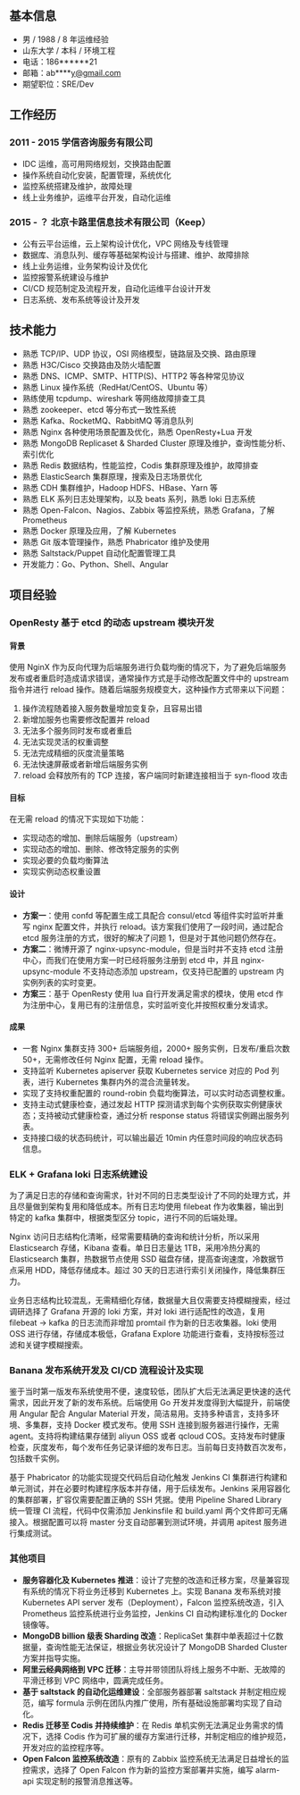 
## 基本信息

- 男 / 1988 / 8 年运维经验
- 山东大学 / 本科 / 环境工程
- 电话：186******21
- 邮箱：ab****y@gmail.com
- 期望职位：SRE/Dev

## 工作经历

### 2011 - 2015 学信咨询服务有限公司

- IDC 运维，高可用网络规划，交换路由配置
- 操作系统自动化安装，配置管理，系统优化
- 监控系统搭建及维护，故障处理
- 线上业务维护，运维平台开发，自动化运维

### 2015 - ？ 北京卡路里信息技术有限公司（Keep）

- 公有云平台运维，云上架构设计优化，VPC 网络及专线管理
- 数据库、消息队列、缓存等基础架构设计与搭建、维护、故障排除
- 线上业务运维，业务架构设计及优化
- 监控报警系统建设与维护
- CI/CD 规范制定及流程开发，自动化运维平台设计开发
- 日志系统、发布系统等设计及开发

## 技术能力

- 熟悉 TCP/IP、UDP 协议，OSI 网络模型，链路层及交换、路由原理
- 熟悉 H3C/Cisco 交换路由及防火墙配置
- 熟悉 DNS、ICMP、SMTP、HTTP(S)、HTTP2 等各种常见协议
- 熟悉 Linux 操作系统（RedHat/CentOS、Ubuntu 等）
- 熟练使用 tcpdump、wireshark 等网络故障排查工具
- 熟悉 zookeeper、etcd 等分布式一致性系统
- 熟悉 Kafka、RocketMQ、RabbitMQ 等消息队列
- 熟悉 Nginx 各种使用场景配置及优化，熟悉 OpenResty+Lua 开发
- 熟悉 MongoDB Replicaset & Sharded Cluster 原理及维护，查询性能分析、索引优化
- 熟悉 Redis 数据结构，性能监控，Codis 集群原理及维护，故障排查
- 熟悉 ElasticSearch 集群原理，搜索及日志场景优化
- 熟悉 CDH 集群维护，Hadoop HDFS、HBase、Yarn 等
- 熟悉 ELK 系列日志处理架构，以及 beats 系列，熟悉 loki 日志系统
- 熟悉 Open-Falcon、Nagios、Zabbix 等监控系统，熟悉 Grafana，了解 Prometheus
- 熟悉 Docker 原理及应用，了解 Kubernetes
- 熟悉 Git 版本管理操作，熟悉 Phabricator 维护及使用
- 熟悉 Saltstack/Puppet 自动化配置管理工具
- 开发能力：Go、Python、Shell、Angular

## 项目经验

### **OpenResty 基于 etcd 的动态 upstream 模块开发**

#### 背景

使用 NginX 作为反向代理为后端服务进行负载均衡的情况下，为了避免后端服务发布或者重启时造成请求错误，通常操作方式是手动修改配置文件中的 upstream 指令并进行 reload 操作。随着后端服务规模变大，这种操作方式带来以下问题：

1. 操作流程随着接入服务数量增加变复杂，且容易出错
1. 新增加服务也需要修改配置并 reload
1. 无法多个服务同时发布或者重启
1. 无法实现灵活的权重调整
1. 无法完成精细的灰度流量策略
1. 无法快速屏蔽或者新增后端服务实例
1. reload 会释放所有的 TCP 连接，客户端同时新建连接相当于 syn-flood 攻击

#### 目标

在无需 reload 的情况下实现如下功能：

- 实现动态的增加、删除后端服务（upstream）
- 实现动态的增加、删除、修改特定服务的实例
- 实现必要的负载均衡算法
- 实现实例动态权重设置

#### 设计

- **方案一**：使用 confd 等配置生成工具配合 consul/etcd 等组件实时监听并重写 nginx 配置文件，并执行 reload。该方案我们使用了一段时间，通过配合 etcd 服务注册的方式，很好的解决了问题 1，但是对于其他问题仍然存在。
- **方案二**：微博开源了 nginx-upsync-module，但是当时并不支持 etcd 注册中心，而我们在使用方案一时已经将服务注册到 etcd 中，并且 nginx-upsync-module 不支持动态添加 upstream，仅支持已配置的 upstream 内实例列表的实时变更。
- **方案三**：基于 OpenResty 使用 lua 自行开发满足需求的模块，使用 etcd 作为注册中心，复用已有的注册信息，实时监听变化并按照权重分发请求。

#### 成果

- 一套 Nginx 集群支持 300+ 后端服务组，2000+ 服务实例，日发布/重启次数 50+，无需修改任何 Nginx 配置，无需 reload 操作。
- 支持监听 Kubernetes apiserver 获取 Kubernetes service 对应的 Pod 列表，进行 Kubernetes 集群内外的混合流量转发。
- 实现了支持权重配置的 round-robin 负载均衡算法，可以实时动态调整权重。
- 支持主动式健康检查，通过发起 HTTP 探测请求到每个实例获取实例健康状态；支持被动式健康检查，通过分析 response status 将错误实例踢出服务列表。
- 支持接口级的状态码统计，可以输出最近 10min 内任意时间段的响应状态码信息。

### **ELK + Grafana loki 日志系统建设**

为了满足日志的存储和查询需求，针对不同的日志类型设计了不同的处理方式，并且尽量做到架构复用和降低成本。所有日志均使用 filebeat 作为收集器，输出到特定的 kafka 集群中，根据类型区分 topic，进行不同的后端处理。

Nginx 访问日志结构化清晰，经常需要精确的查询和统计分析，所以采用 Elasticsearch 存储，Kibana 查看。单日日志量达 1TB，采用冷热分离的 Elasticsearch 集群，热数据节点使用 SSD 磁盘存储，提高查询速度，冷数据节点采用 HDD，降低存储成本。超过 30 天的日志进行索引关闭操作，降低集群压力。

业务日志结构比较混乱，无需精细化存储，数据量大且仅需要支持模糊搜索，经过调研选择了 Grafana 开源的 loki 方案，并对 loki 进行适配性的改造，复用 filebeat -> kafka 的日志流而非增加 promtail 作为新的日志收集器。loki 使用 OSS 进行存储，存储成本极低，Grafana Explore 功能进行查看，支持按标签过滤和关键字模糊搜索。

### **Banana 发布系统开发及 CI/CD 流程设计及实现**

鉴于当时第一版发布系统使用不便，速度较低，团队扩大后无法满足更快速的迭代需求，因此开发了新的发布系统。后端使用 Go 开发并发度得到大幅提升，前端使用 Angular 配合 Angular Material 开发，简洁易用。支持多种语言，支持多环境、多集群，支持 Docker 模式发布。使用 SSH 连接到服务器进行操作，无需 agent。支持将构建结果存储到 aliyun OSS 或者 qcloud COS。支持发布时健康检查，灰度发布，每个发布任务记录详细的发布日志。当前每日支持数百次发布，包括数千实例。

基于 Phabricator 的功能实现提交代码后自动化触发 Jenkins CI 集群进行构建和单元测试，并在必要时构建程序版本并存储，用于后续发布。Jenkins 采用容器化的集群部署，扩容仅需要配置正确的 SSH 凭据。使用 Pipeline Shared Library 统一管理 CI 流程，代码中仅需添加 Jenkinsfile 和 build.yaml 两个文件即可无痛接入。根据配置可以将 master 分支自动部署到测试环境，并调用 apitest 服务进行集成测试。

### **其他项目**

- **服务容器化及 Kubernetes 推进**：设计了完整的改造和迁移方案，尽量兼容现有系统的情况下将业务迁移到 Kubernetes 上。实现 Banana 发布系统对接 Kubernetes API server 发布（Deployment），Falcon 监控系统改造，引入 Prometheus 监控系统进行业务监控，Jenkins CI 自动构建标准化的 Docker 镜像等。
- **MongoDB billion 级表 Sharding 改造**：ReplicaSet 集群中单表超过十亿数据量，查询性能无法保证，根据业务状况设计了 MongoDB Sharded Cluster 方案并指导实施。
- **阿里云经典网络到 VPC 迁移**：主导并带领团队将线上服务不中断、无故障的平滑迁移到 VPC 网络中，圆满完成任务。
- **基于 saltstack 的自动化运维建设**：全部服务器部署 saltstack 并制定相应规范，编写 formula 示例在团队内推广使用，所有基础设施部署均实现了自动化。
- **Redis 迁移至 Codis 并持续维护**：在 Redis 单机实例无法满足业务需求的情况下，选择 Codis 作为可扩展的缓存方案进行迁移，并制定相应的维护规范，开发对应的监控程序等。
- **Open Falcon 监控系统改造**：原有的 Zabbix 监控系统无法满足日益增长的监控需求，选择了 Open Falcon 作为新的监控方案部署并实施，编写 alarm-api 实现定制的报警消息推送等。
